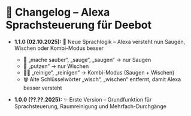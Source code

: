 # 📜 Changelog – Alexa Sprachsteuerung für Deebot

- **1.1.0 (02.10.2025):** 🧠 Neue Sprachlogik – Alexa versteht nun Saugen, Wischen oder Kombi-Modus besser  
  - 🧹 „mache sauber“, „sauge“, „saugen“ → nur Saugen  
  - 🧽 „putzen“ → nur Wischen  
  - 🧹🧽 „reinige“, „reinigen“ → Kombi-Modus (Saugen + Wischen)  
  - 🗑️ Alte Schlüsselwörter „wisch“, „wischen“ entfernt, damit Alexa besser versteht

- **1.0.0 (??.??.2025):** ✨ Erste Version – Grundfunktion für Sprachsteuerung, Raumreinigung und Mehrfach-Durchgänge
